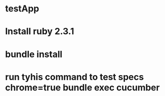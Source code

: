 # testApp
# Install ruby 2.3.1
# bundle install
# run tyhis command to test specs chrome=true bundle exec cucumber
